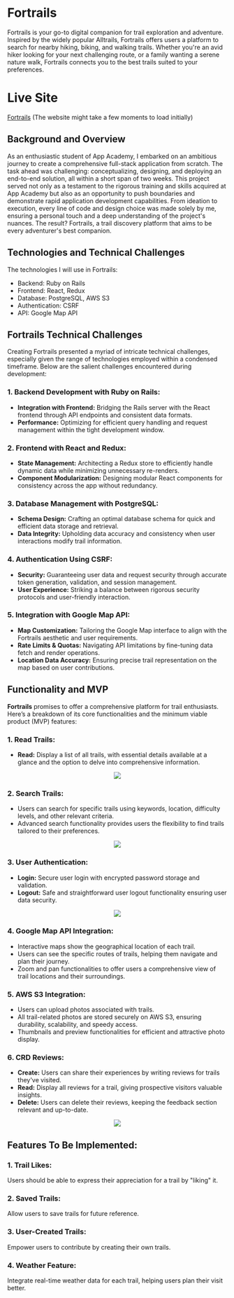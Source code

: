 # Fortrails
Fortrails is your go-to digital companion for trail exploration and adventure. Inspired by the widely popular Alltrails, Fortrails offers users a platform to search for nearby hiking, biking, and walking trails. Whether you're an avid hiker looking for your next challenging route, or a family wanting a serene nature walk, Fortrails connects you to the best trails suited to your preferences.


# Live Site 
[Fortrails](https://fortrails-web-service.onrender.com/) (The website might take a few moments to load initially)


## Background and Overview
As an enthusiastic student of App Academy, I embarked on an ambitious journey to create a comprehensive full-stack application from scratch. The task ahead was challenging: conceptualizing, designing, and deploying an end-to-end solution, all within a short span of two weeks. This project served not only as a testament to the rigorous training and skills acquired at App Academy but also as an opportunity to push boundaries and demonstrate rapid application development capabilities. From ideation to execution, every line of code and design choice was made solely by me, ensuring a personal touch and a deep understanding of the project's nuances. The result? Fortrails, a trail discovery platform that aims to be every adventurer's best companion.


## Technologies and Technical Challenges

The technologies I will use in Fortrails:

- Backend: Ruby on Rails
- Frontend: React, Redux
- Database: PostgreSQL, AWS S3
- Authentication: CSRF
- API: Google Map API



## Fortrails Technical Challenges

Creating Fortrails presented a myriad of intricate technical challenges, especially given the range of technologies employed within a condensed timeframe. Below are the salient challenges encountered during development:

### 1. Backend Development with Ruby on Rails:
   - **Integration with Frontend:** Bridging the Rails server with the React frontend through API endpoints and consistent data formats.
   - **Performance:** Optimizing for efficient query handling and request management within the tight development window.

### 2. Frontend with React and Redux:
   - **State Management:** Architecting a Redux store to efficiently handle dynamic data while minimizing unnecessary re-renders.
   - **Component Modularization:** Designing modular React components for consistency across the app without redundancy.

### 3. Database Management with PostgreSQL:
   - **Schema Design:** Crafting an optimal database schema for quick and efficient data storage and retrieval.
   - **Data Integrity:** Upholding data accuracy and consistency when user interactions modify trail information.

### 4. Authentication Using CSRF:
   - **Security:** Guaranteeing user data and request security through accurate token generation, validation, and session management.
   - **User Experience:** Striking a balance between rigorous security protocols and user-friendly interaction.

### 5. Integration with Google Map API:
   - **Map Customization:** Tailoring the Google Map interface to align with the Fortrails aesthetic and user requirements.
   - **Rate Limits & Quotas:** Navigating API limitations by fine-tuning data fetch and render operations.
   - **Location Data Accuracy:** Ensuring precise trail representation on the map based on user contributions.


## Functionality and MVP

**Fortrails** promises to offer a comprehensive platform for trail enthusiasts. Here’s a breakdown of its core functionalities and the minimum viable product (MVP) features:

### 1. **Read Trails:**
   - **Read:** Display a list of all trails, with essential details available at a glance and the option to delve into comprehensive information.
<p align="center">
  <img src="backend/mapshow.png" />
</p>

### 2. **Search Trails:**
   - Users can search for specific trails using keywords, location, difficulty levels, and other relevant criteria.
   - Advanced search functionality provides users the flexibility to find trails tailored to their preferences.
<p align="center">
  <img src="backend/fortrailSearch.gif" />
</p>

### 3. **User Authentication:**
   - **Login:** Secure user login with encrypted password storage and validation.
   - **Logout:** Safe and straightforward user logout functionality ensuring user data security.
<p align="center">
  <img src="backend/signin.png" />
</p>

### 4. **Google Map API Integration:**
   - Interactive maps show the geographical location of each trail.
   - Users can see the specific routes of trails, helping them navigate and plan their journey.
   - Zoom and pan functionalities to offer users a comprehensive view of trail locations and their surroundings.

### 5. **AWS S3 Integration:**
   - Users can upload photos associated with trails.
   - All trail-related photos are stored securely on AWS S3, ensuring durability, scalability, and speedy access.
   - Thumbnails and preview functionalities for efficient and attractive photo display.

### 6. **CRD Reviews:**
   - **Create:** Users can share their experiences by writing reviews for trails they've visited.
   - **Read:** Display all reviews for a trail, giving prospective visitors valuable insights.
   - **Delete:** Users can delete their reviews, keeping the feedback section relevant and up-to-date.
<p align="center">
  <img src="backend/writeReview.png" />
</p>


## Features To Be Implemented:

### 1. **Trail Likes:**
Users should be able to express their appreciation for a trail by "liking" it.

### 2. **Saved Trails:**
Allow users to save trails for future reference.

### 3. **User-Created Trails:**
Empower users to contribute by creating their own trails.

### 4. **Weather Feature:**
Integrate real-time weather data for each trail, helping users plan their visit better.



